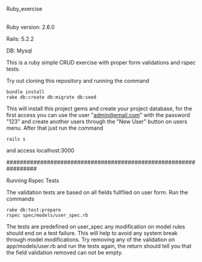 Ruby_exercise <br><br>


Ruby version: 2.6.0<br>

Rails: 5.2.2<br>

DB: Mysql<br>


This is a ruby simple CRUD exercise with proper form validations and rspec tests. 

Try out cloning this repository and running the command
```
bundle install
rake db:create db:migrate db:seed
```
This will install this project gems and create your project database, for the first access you can use the user "admin@email.com" with the password "123" and create another users through the "New User" button on users menu.
After that just run the command 
```
rails s
```
and access localhost:3000

#################################################################

Running Rspec Tests

The validation tests are based on all fields fullfiled on user form. Run the commands
```
rake db:test:prepare
rspec spec/models/user_spec.rb
```
The tests are predefined on user_spec any modification on model rules should end on a test failure. This will help to avoid any system break through model modifications. Try removing any of the validation on app/models/user.rb and run the tests again, the return should tell you that the field validation removed can not be empty.
